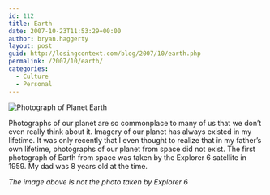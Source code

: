 ```yaml
---
id: 112
title: Earth
date: 2007-10-23T11:53:29+00:00
author: bryan.haggerty
layout: post
guid: http://losingcontext.com/blog/2007/10/earth.php
permalink: /2007/10/earth/
categories:
  - Culture
  - Personal
---
```

<img src='http://bryanhaggerty.com/blog/wp-content/uploads/2007/10/planet-earth.jpg' alt='Photograph of Planet Earth' class="image-centered" />

Photographs of our planet are so commonplace to many of us that we don&#8217;t even really think about it. Imagery of our planet has always existed in my lifetime. It was only recently that I even thought to realize that in my father&#8217;s own lifetime, photographs of our planet from space did not exist. The first photograph of Earth from space was taken by the Explorer 6 satellite in 1959. My dad was 8 years old at the time.

_The image above is not the photo taken by Explorer 6_